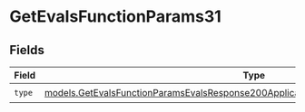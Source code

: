 # GetEvalsFunctionParams31


## Fields

| Field                                                                                                                                                                            | Type                                                                                                                                                                             | Required                                                                                                                                                                         | Description                                                                                                                                                                      |
| -------------------------------------------------------------------------------------------------------------------------------------------------------------------------------- | -------------------------------------------------------------------------------------------------------------------------------------------------------------------------------- | -------------------------------------------------------------------------------------------------------------------------------------------------------------------------------- | -------------------------------------------------------------------------------------------------------------------------------------------------------------------------------- |
| `type`                                                                                                                                                                           | [models.GetEvalsFunctionParamsEvalsResponse200ApplicationJSONResponseBodyData531Type](../models/getevalsfunctionparamsevalsresponse200applicationjsonresponsebodydata531type.md) | :heavy_check_mark:                                                                                                                                                               | N/A                                                                                                                                                                              |